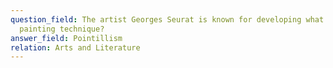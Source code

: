 ```yaml
---
question_field: The artist Georges Seurat is known for developing what type of
  painting technique?
answer_field: Pointillism
relation: Arts and Literature
---
```

